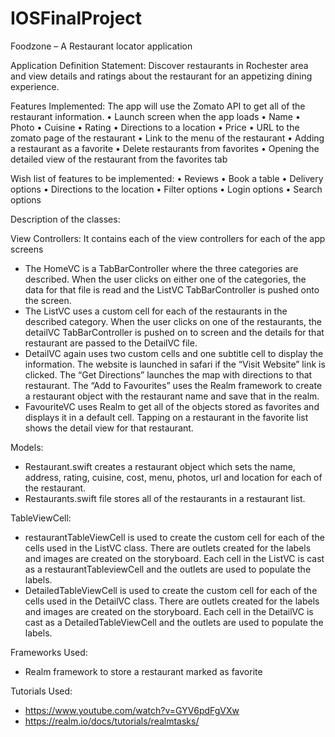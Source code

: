 # IOSFinalProject
Foodzone – A Restaurant locator application

Application Definition Statement:
Discover restaurants in Rochester area and view details and ratings about the restaurant for an appetizing dining experience.


Features Implemented:
The app will use the Zomato API to get all of the restaurant information.
• Launch screen when the app loads
• Name
• Photo
• Cuisine
• Rating
• Directions to a location
• Price
• URL to the zomato page of the restaurant
• Link to the menu of the restaurant
• Adding a restaurant as a favorite
• Delete restaurants from favorites
• Opening the detailed view of the restaurant from the favorites tab


Wish list of features to be implemented:
• Reviews
• Book a table
• Delivery options
• Directions to the location
• Filter options
• Login options
• Search options


Description of the classes:

View Controllers: It contains each of the view controllers for each of the app screens
- The HomeVC is a TabBarController where the three categories are described. When the user clicks on either one of the categories, the data for that file is read and the ListVC TabBarController is pushed onto the screen.
- The ListVC uses a custom cell for each of the restaurants in the described category. When the user clicks on one of the restaurants, the detailVC TabBarController is pushed on to screen and the details for that restaurant are passed to the DetailVC file.
- DetailVC again uses two custom cells and one subtitle cell to display the information. The website is launched in safari if the “Visit Website” link is clicked. The “Get Directions” launches the map with directions to that restaurant. The “Add to Favourites” uses the Realm framework to create a restaurant object with the restaurant name and save that in the realm.
- FavouriteVC uses Realm to get all of the objects stored as favorites and displays it in a default cell. Tapping on a restaurant in the favorite list shows the detail view for that restaurant.

Models:
- Restaurant.swift creates a restaurant object which sets the name, address, rating, cuisine, cost, menu, photos, url and location for each of the restaurant.
- Restaurants.swift file stores all of the restaurants in a restaurant list.

TableViewCell:
- restaurantTableViewCell is used to create the custom cell for each of the cells used in the ListVC class. There are outlets created for the labels and images are created on the storyboard. Each cell in the ListVC is cast as a restaurantTableviewCell and the outlets are used to populate the labels.
- DetailedTableViewCell is used to create the custom cell for each of the cells used in the DetailVC class. There are outlets created for the labels and images are created on the storyboard. Each cell in the DetailVC is cast as a DetailedTableViewCell and the outlets are used to populate the labels.



Frameworks Used:
* Realm framework to store a restaurant marked as favorite


Tutorials Used:
* https://www.youtube.com/watch?v=GYV6pdFgVXw
* https://realm.io/docs/tutorials/realmtasks/


